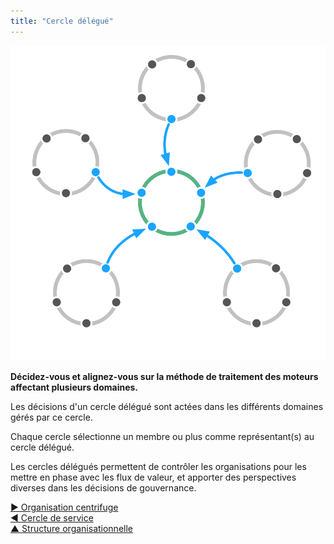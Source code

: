```yaml
---
title: "Cercle délégué"
---
```



![right,fit](img/structural-patterns/delegate-circle.png)

**Décidez-vous et alignez-vous sur la méthode de traitement des moteurs affectant plusieurs domaines.**

Les décisions d'un cercle délégué sont actées dans les différents domaines gérés par ce cercle.

Chaque cercle sélectionne un membre ou plus comme représentant(s) au cercle délégué.

Les cercles délégués permettent de contrôler les organisations pour les mettre en phase avec les flux de valeur, et apporter des perspectives diverses dans les décisions de gouvernance.

[&#9654; Organisation centrifuge](peach-organization.html)<br/>[&#9664; Cercle de service](service-circle.html)<br/>[&#9650; Structure organisationnelle](organizational-structure.html)

